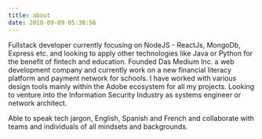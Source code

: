 ```yaml
---
title: about
date: 2018-09-09 05:38:56
---
```


Fullstack developer currently focusing on NodeJS - ReactJs, MongoDb, Express etc. and looking to apply other technologies like Java or Python for the benefit of fintech and education.
Founded Das Medium Inc. a web development company and currently work on a new financial literacy platform and payment network for schools.
I have worked with various design tools mainly within the Adobe ecosystem for all my projects.
Looking to venture into the Information Security Industry as systems engineer or network architect.

Able to speak tech jargon, English, Spanish and French and collaborate with teams and individuals of all mindsets and backgrounds.
